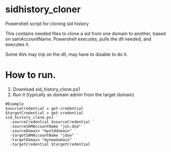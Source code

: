 # sidhistory_cloner
Powershell script for cloning sid history

This contains needed files to clone a sid from one domain to another, based on samAccountName.
Powershell executes, pulls the dll needed, and executes it.

Some AVs may trip on the dll, may have to disable to do it.

# How to run.
1. Download sid_history_clone.ps1
2. Run it (typically as domain admin from the target domain)

```
#Example
$sourceCredential = get-credential
$targetCredential = get-credential
sid_history_clone.ps1 `
  -sourceCredential $sourceCredential `
  -sourceSAMAccountName "jon.doe" `
  -sourceDomain "myolddomain" `
  -targetSAMAccountName "jdoe" `
  -targetDomain "mynewdomain" `
  -targetCredential $targetCredential
```
